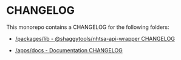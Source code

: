 # CHANGELOG

This monorepo contains a CHANGELOG for the following folders:

- [/packages/lib - @shaggytools/nhtsa-api-wrapper CHANGELOG](https://github.com/ShaggyTech/nhtsa-api-wrapper/blob/main/packages/lib/CHANGELOG.md)

- [/apps/docs - Documentation CHANGELOG](https://github.com/ShaggyTech/nhtsa-api-wrapper/blob/main/apps/docs/README.md)